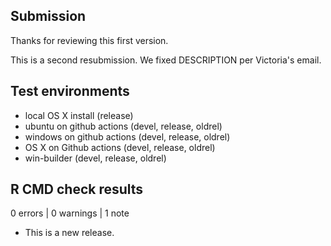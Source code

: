 ## Submission

Thanks for reviewing this first version. 

This is a second resubmission. We fixed DESCRIPTION per Victoria's email. 

## Test environments

* local OS X install (release)
* ubuntu on github actions (devel, release, oldrel)
* windows on github actions (devel, release, oldrel)
* OS X on Github actions (devel, release, oldrel)
* win-builder (devel, release, oldrel)

## R CMD check results

0 errors | 0 warnings | 1 note

* This is a new release.
